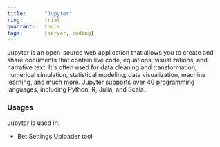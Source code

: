 ```yaml
---
title:      "Jupyter"
ring:       trial
quadrant:   tools
tags:       [server, coding]
---
```


Jupyter is an open-source web application that allows you to create and share documents that contain live code, equations, visualizations, and narrative text. It's often used for data cleaning and transformation, numerical simulation, statistical modeling, data visualization, machine learning, and much more. Jupyter supports over 40 programming languages, including Python, R, Julia, and Scala.

### Usages
Jupyter is used in:
- Bet Settings Uploader tool
